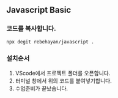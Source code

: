 ## Javascript Basic

### 코드를 복사합니다.

```bash
npx degit rebehayan/javascript .
```

### 설치순서

1. VScode에서 프로젝트 폴더를 오픈합니다.
2. 터미널 창에서 위의 코드를 붙여넣기합니다.
3. 수업준비가 끝났습니다.
